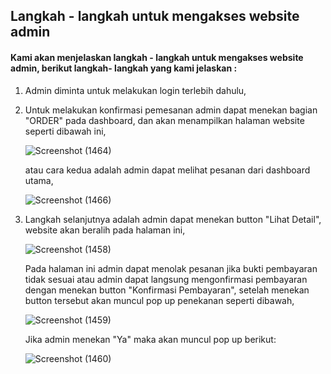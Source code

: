## Langkah - langkah untuk mengakses website admin
#### Kami akan menjelaskan langkah - langkah untuk mengakses website admin, berikut langkah- langkah yang kami jelaskan : 
1. Admin diminta untuk melakukan login terlebih dahulu,
2. Untuk melakukan konfirmasi pemesanan admin dapat menekan bagian "ORDER" pada dashboard, dan akan menampilkan halaman website seperti dibawah ini,

   ![Screenshot (1464)](https://github.com/mashitaad/2200898_9_Irv_Public-Binar-Rental-Car_Platinum/assets/87978863/b6b673b4-d87d-4efe-845f-7bcea9394f1e)

   atau cara kedua adalah admin dapat melihat pesanan dari dashboard utama,

   ![Screenshot (1466)](https://github.com/mashitaad/2200898_9_Irv_Public-Binar-Rental-Car_Platinum/assets/87978863/07b1d895-e36a-48d5-a8f5-dd6f7e1cd332)
   
4. Langkah selanjutnya adalah admin dapat menekan button "Lihat Detail", website akan beralih pada halaman ini,

   ![Screenshot (1458)](https://github.com/mashitaad/2200898_9_Irv_Public-Binar-Rental-Car_Platinum/assets/87978863/89a7bd93-8cba-43e4-840c-8a285960d87e)

   Pada halaman ini admin dapat menolak pesanan jika bukti pembayaran tidak sesuai atau admin dapat langsung mengonfirmasi pembayaran dengan menekan button "Konfirmasi          Pembayaran", setelah menekan button tersebut akan muncul pop up penekanan seperti dibawah,

   ![Screenshot (1459)](https://github.com/mashitaad/2200898_9_Irv_Public-Binar-Rental-Car_Platinum/assets/87978863/96c26f40-f0d0-43f0-896f-66cd324d147d)

   Jika admin menekan "Ya" maka akan muncul pop up berikut:

   ![Screenshot (1460)](https://github.com/mashitaad/2200898_9_Irv_Public-Binar-Rental-Car_Platinum/assets/87978863/fc0aa16e-199a-44a9-821c-e97ef7cefa70)
